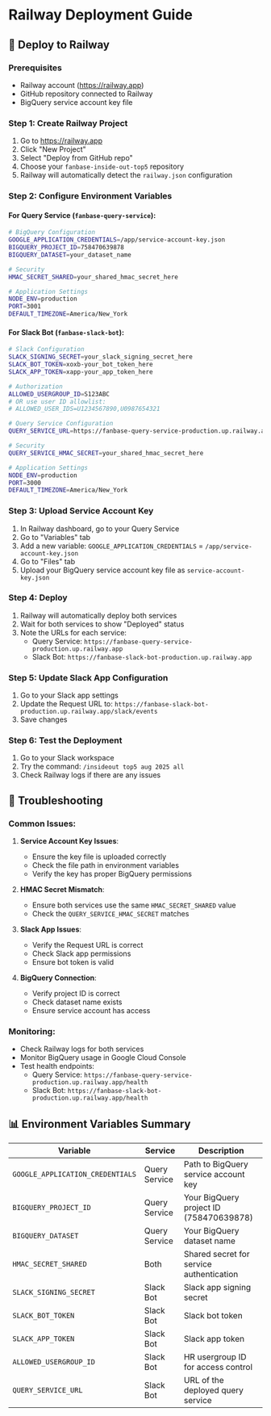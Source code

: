 # Railway Deployment Guide

## 🚀 Deploy to Railway

### Prerequisites

- Railway account (https://railway.app)
- GitHub repository connected to Railway
- BigQuery service account key file

### Step 1: Create Railway Project

1. Go to https://railway.app
2. Click "New Project"
3. Select "Deploy from GitHub repo"
4. Choose your `fanbase-inside-out-top5` repository
5. Railway will automatically detect the `railway.json` configuration

### Step 2: Configure Environment Variables

#### For Query Service (`fanbase-query-service`):

```bash
# BigQuery Configuration
GOOGLE_APPLICATION_CREDENTIALS=/app/service-account-key.json
BIGQUERY_PROJECT_ID=758470639878
BIGQUERY_DATASET=your_dataset_name

# Security
HMAC_SECRET_SHARED=your_shared_hmac_secret_here

# Application Settings
NODE_ENV=production
PORT=3001
DEFAULT_TIMEZONE=America/New_York
```

#### For Slack Bot (`fanbase-slack-bot`):

```bash
# Slack Configuration
SLACK_SIGNING_SECRET=your_slack_signing_secret_here
SLACK_BOT_TOKEN=xoxb-your_bot_token_here
SLACK_APP_TOKEN=xapp-your_app_token_here

# Authorization
ALLOWED_USERGROUP_ID=S123ABC
# OR use user ID allowlist:
# ALLOWED_USER_IDS=U1234567890,U0987654321

# Query Service Configuration
QUERY_SERVICE_URL=https://fanbase-query-service-production.up.railway.app/api/top5

# Security
QUERY_SERVICE_HMAC_SECRET=your_shared_hmac_secret_here

# Application Settings
NODE_ENV=production
PORT=3000
DEFAULT_TIMEZONE=America/New_York
```

### Step 3: Upload Service Account Key

1. In Railway dashboard, go to your Query Service
2. Go to "Variables" tab
3. Add a new variable: `GOOGLE_APPLICATION_CREDENTIALS` = `/app/service-account-key.json`
4. Go to "Files" tab
5. Upload your BigQuery service account key file as `service-account-key.json`

### Step 4: Deploy

1. Railway will automatically deploy both services
2. Wait for both services to show "Deployed" status
3. Note the URLs for each service:
   - Query Service: `https://fanbase-query-service-production.up.railway.app`
   - Slack Bot: `https://fanbase-slack-bot-production.up.railway.app`

### Step 5: Update Slack App Configuration

1. Go to your Slack app settings
2. Update the Request URL to: `https://fanbase-slack-bot-production.up.railway.app/slack/events`
3. Save changes

### Step 6: Test the Deployment

1. Go to your Slack workspace
2. Try the command: `/insideout top5 aug 2025 all`
3. Check Railway logs if there are any issues

## 🔧 Troubleshooting

### Common Issues:

1. **Service Account Key Issues**:

   - Ensure the key file is uploaded correctly
   - Check the file path in environment variables
   - Verify the key has proper BigQuery permissions

2. **HMAC Secret Mismatch**:

   - Ensure both services use the same `HMAC_SECRET_SHARED` value
   - Check the `QUERY_SERVICE_HMAC_SECRET` matches

3. **Slack App Issues**:

   - Verify the Request URL is correct
   - Check Slack app permissions
   - Ensure bot token is valid

4. **BigQuery Connection**:
   - Verify project ID is correct
   - Check dataset name exists
   - Ensure service account has access

### Monitoring:

- Check Railway logs for both services
- Monitor BigQuery usage in Google Cloud Console
- Test health endpoints:
  - Query Service: `https://fanbase-query-service-production.up.railway.app/health`
  - Slack Bot: `https://fanbase-slack-bot-production.up.railway.app/health`

## 📊 Environment Variables Summary

| Variable                         | Service       | Description                              |
| -------------------------------- | ------------- | ---------------------------------------- |
| `GOOGLE_APPLICATION_CREDENTIALS` | Query Service | Path to BigQuery service account key     |
| `BIGQUERY_PROJECT_ID`            | Query Service | Your BigQuery project ID (758470639878)  |
| `BIGQUERY_DATASET`               | Query Service | Your BigQuery dataset name               |
| `HMAC_SECRET_SHARED`             | Both          | Shared secret for service authentication |
| `SLACK_SIGNING_SECRET`           | Slack Bot     | Slack app signing secret                 |
| `SLACK_BOT_TOKEN`                | Slack Bot     | Slack bot token                          |
| `SLACK_APP_TOKEN`                | Slack Bot     | Slack app token                          |
| `ALLOWED_USERGROUP_ID`           | Slack Bot     | HR usergroup ID for access control       |
| `QUERY_SERVICE_URL`              | Slack Bot     | URL of the deployed query service        |
